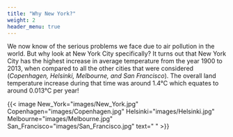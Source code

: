 ```yaml
---
title: "Why New York?"
weight: 2
header_menu: true
---
```


We now know of the serious problems we face due to air pollution in the world. But why look at New York City specifically? It turns out that New York City has the highest increase in average temperature from the year 1900 to 2013, when compared to all the other cities that were considered (*Copenhagen, Helsinki, Melbourne, and San Francisco*). The overall land temperature increase during that time was around 1.4&deg;C which equates to around 0.013&deg;C per year!


{{< image New_York="images/New_York.jpg" Copenhagen="images/Copenhagen.jpg" Helsinki="images/Helsinki.jpg" Melbourne="images/Melbourne.jpg" San_Francisco="images/San_Francisco.jpg" text=" " >}}